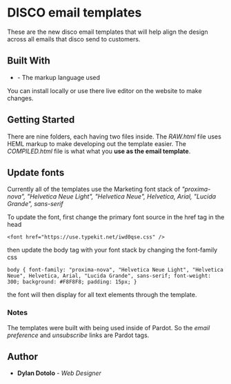 # DISCO email templates

These are the new disco email templates that will help align the design across all emails that disco send to customers.

## Built With

* [<HEML>](https://heml.io/) - The markup language used

You can install <HEML> locally or use there live editor on the website to make changes.

## Getting Started

There are nine folders, each having two files inside. The *RAW.html* file uses HEML markup to make developing out the template easier. The *COMPILED.html* file is what what you **use as the email template**.

## Update fonts

Currently all of the templates use the Marketing font stack of *"proxima-nova", "Helvetica Neue Light", "Helvetica Neue", Helvetica, Arial, "Lucida Grande", sans-serif*

To update the font, first change the primary font source in the href tag in the head

```
<font href="https://use.typekit.net/iwd0qse.css" />
```

then update the body tag with your font stack by changing the font-family css

```
body { font-family: "proxima-nova", "Helvetica Neue Light", "Helvetica Neue", Helvetica, Arial, "Lucida Grande", sans-serif; font-weight: 300; background: #F8F8F8; padding: 15px; }
```

the font will then display for all text elements through the template.

### Notes

The templates were built with being used inside of Pardot. So the *email preference* and *unsubscribe* links are Pardot tags.

## Author

* **Dylan Dotolo** - *Web Designer*
